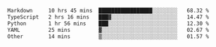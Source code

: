 <!--START_SECTION:waka-->

```txt
Markdown     10 hrs 45 mins  █████████████████░░░░░░░░   68.32 %
TypeScript   2 hrs 16 mins   ███▓░░░░░░░░░░░░░░░░░░░░░   14.47 %
Python       1 hr 56 mins    ███░░░░░░░░░░░░░░░░░░░░░░   12.30 %
YAML         25 mins         ▓░░░░░░░░░░░░░░░░░░░░░░░░   02.67 %
Other        14 mins         ▒░░░░░░░░░░░░░░░░░░░░░░░░   01.57 %
```

<!--END_SECTION:waka-->